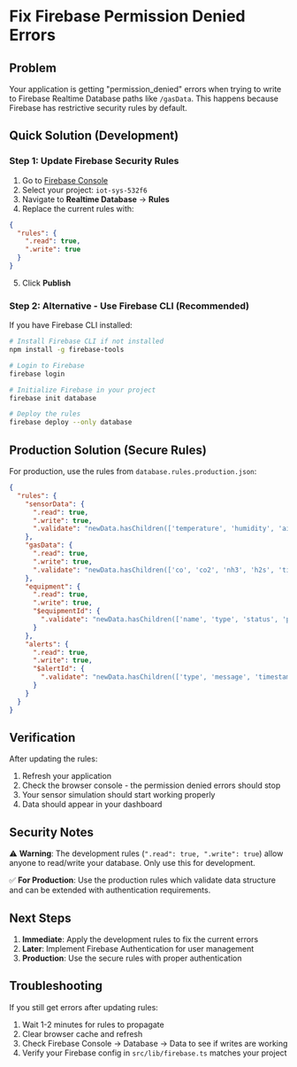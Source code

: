 # Fix Firebase Permission Denied Errors

## Problem
Your application is getting "permission_denied" errors when trying to write to Firebase Realtime Database paths like `/gasData`. This happens because Firebase has restrictive security rules by default.

## Quick Solution (Development)

### Step 1: Update Firebase Security Rules
1. Go to [Firebase Console](https://console.firebase.google.com/)
2. Select your project: `iot-sys-532f6`
3. Navigate to **Realtime Database** → **Rules**
4. Replace the current rules with:

```json
{
  "rules": {
    ".read": true,
    ".write": true
  }
}
```

5. Click **Publish**

### Step 2: Alternative - Use Firebase CLI (Recommended)
If you have Firebase CLI installed:

```bash
# Install Firebase CLI if not installed
npm install -g firebase-tools

# Login to Firebase
firebase login

# Initialize Firebase in your project
firebase init database

# Deploy the rules
firebase deploy --only database
```

## Production Solution (Secure Rules)

For production, use the rules from `database.rules.production.json`:

```json
{
  "rules": {
    "sensorData": {
      ".read": true,
      ".write": true,
      ".validate": "newData.hasChildren(['temperature', 'humidity', 'airQuality', 'lightLevel', 'birdCount', 'activityLevel', 'timestamp'])"
    },
    "gasData": {
      ".read": true,
      ".write": true,
      ".validate": "newData.hasChildren(['co', 'co2', 'nh3', 'h2s', 'timestamp'])"
    },
    "equipment": {
      ".read": true,
      ".write": true,
      "$equipmentId": {
        ".validate": "newData.hasChildren(['name', 'type', 'status', 'power'])"
      }
    },
    "alerts": {
      ".read": true,
      ".write": true,
      "$alertId": {
        ".validate": "newData.hasChildren(['type', 'message', 'timestamp', 'building'])"
      }
    }
  }
}
```

## Verification

After updating the rules:

1. Refresh your application
2. Check the browser console - the permission denied errors should stop
3. Your sensor simulation should start working properly
4. Data should appear in your dashboard

## Security Notes

⚠️ **Warning**: The development rules (`".read": true, ".write": true`) allow anyone to read/write your database. Only use this for development.

✅ **For Production**: Use the production rules which validate data structure and can be extended with authentication requirements.

## Next Steps

1. **Immediate**: Apply the development rules to fix the current errors
2. **Later**: Implement Firebase Authentication for user management
3. **Production**: Use the secure rules with proper authentication

## Troubleshooting

If you still get errors after updating rules:
1. Wait 1-2 minutes for rules to propagate
2. Clear browser cache and refresh
3. Check Firebase Console → Database → Data to see if writes are working
4. Verify your Firebase config in `src/lib/firebase.ts` matches your project
